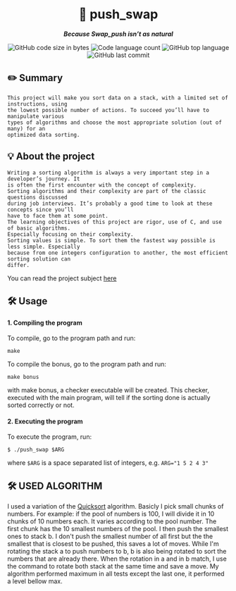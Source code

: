 <h1 align="center">
📖 push_swap
</h1>

<p align="center">
	<b><i>Because Swap_push isn’t as natural</i></b><br>
</p>

<p align="center">
	<img alt="GitHub code size in bytes" src="https://img.shields.io/github/languages/code-size/jlima91/get_next_line_42?color=lightblue" />
	<img alt="Code language count" src="https://img.shields.io/github/languages/count/jlima91/get_next_line_42?color=yellow" />
	<img alt="GitHub top language" src="https://img.shields.io/github/languages/top/jlima91/get_next_line_42?color=blue" />
	<img alt="GitHub last commit" src="https://img.shields.io/github/last-commit/jlima91/get_next_line_42?color=green" />
</p>

## ✏️ Summary
```
This project will make you sort data on a stack, with a limited set of instructions, using
the lowest possible number of actions. To succeed you’ll have to manipulate various
types of algorithms and choose the most appropriate solution (out of many) for an
optimized data sorting.
```
## 💡 About the project

```
Writing a sorting algorithm is always a very important step in a developer’s journey. It
is often the first encounter with the concept of complexity.
Sorting algorithms and their complexity are part of the classic questions discussed
during job interviews. It’s probably a good time to look at these concepts since you’ll
have to face them at some point.
The learning objectives of this project are rigor, use of C, and use of basic algorithms.
Especially focusing on their complexity.
Sorting values is simple. To sort them the fastest way possible is less simple. Especially
because from one integers configuration to another, the most efficient sorting solution can
differ.
```
You can read the project subject [here](https://github.com/jlima91/push_swap_42/blob/master/push_swap.pdf)


## 🛠️ Usage

#### 1. Compiling the program

To compile, go to the program path and run:

```
make
``` 
To compile the bonus, go to the program path and run:

```
make bonus
``` 
with make bonus, a checker executable will be created. This checker, executed with the main program, will tell if the sorting done is actually sorted correctly or not.

#### 2. Executing the program

To execute the program, run:
```
$ ./push_swap $ARG
```
where ```$ARG``` is a space separated list of integers, e.g. ```ARG="1 5 2 4 3"```


## 🛠️ USED ALGORITHM

I used a variation of the [Quicksort](https://en.wikipedia.org/wiki/Quicksort) algorithm. Basicly I pick small chunks of numbers. For example: if the pool of numbers is 100, I will divide it in 10 chunks of 10 numbers each. It varies according to the pool number. The first chunk has the 10 smallest numbers of the pool. I then push the smallest ones to stack b. I don't push the smallest number of all first but the the smallest that is closest to be pushed, this saves a lot of moves. While I'm rotating the stack a to push numbers to b, b is also being rotated to sort the numbers that are already there. When the rotation in a and in b match, I use the command to rotate both stack at the same time and save a move. My algorithm performed maximum in all tests except the last one, it performed a level bellow max. 

